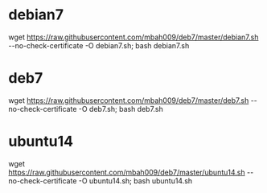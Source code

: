 # debian7
wget https://raw.githubusercontent.com/mbah009/deb7/master/debian7.sh --no-check-certificate -O debian7.sh; bash debian7.sh
# deb7
wget https://raw.githubusercontent.com/mbah009/deb7/master/deb7.sh --no-check-certificate -O deb7.sh; bash deb7.sh
# ubuntu14
wget https://raw.githubusercontent.com/mbah009/deb7/master/ubuntu14.sh --no-check-certificate -O ubuntu14.sh; bash ubuntu14.sh
